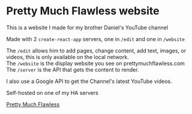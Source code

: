 # Pretty Much Flawless website

This is a website I made for my brother Daniel's YouTube channel

Made with 2 `create-react-app` servers, one in `/edit` and one in `/website`

The `/edit` allows him to add pages, change content, add text, images, or videos, this is only available on the local network.  
The `/website` is the display website you see on prettymuchflawless.com
The `/server` is the API that gets the content to render. 

I also use a Google API to get the Channel's latest YouTube videos.

Self-hosted on one of my HA servers 

[Pretty Much Flawless](https://prettymuchflawless.com/)
